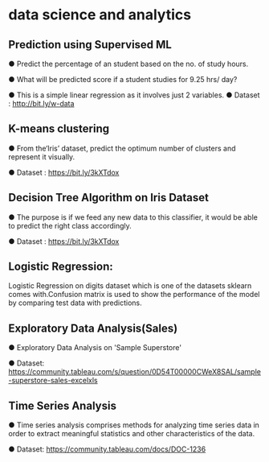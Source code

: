 # data science and analytics
## Prediction using Supervised ML

● Predict the percentage of an student based on the no. of study hours.

● What will be predicted score if a student studies for 9.25 hrs/ day?

● This is a simple linear regression as it involves just 2 variables. ● Dataset : http://bit.ly/w-data


## K-means clustering

● From the‘Iris’ dataset, predict the optimum number of clusters and represent it visually.

● Dataset : https://bit.ly/3kXTdox


 ## Decision Tree Algorithm on Iris Dataset

● The purpose is if we feed any new data to this classifier, it would be able to predict the right class accordingly.

● Dataset : https://bit.ly/3kXTdox



## Logistic Regression:

Logistic Regression on digits dataset which is one of the datasets sklearn comes with.Confusion matrix is used to show the performance of the model by comparing test data with predictions.

## Exploratory Data Analysis(Sales)

● Exploratory Data Analysis on 'Sample Superstore'

● Dataset: https://community.tableau.com/s/question/0D54T00000CWeX8SAL/sample-superstore-sales-excelxls

## Time Series Analysis
● Time series analysis comprises methods for analyzing time series data in order to extract meaningful statistics and other characteristics of the data.

● Dataset: https://community.tableau.com/docs/DOC-1236

